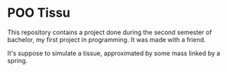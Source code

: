 # POO Tissu

This repository contains a project done during the second semester of bachelor, my first project in programming. It was made with a friend.

It's suppose to simulate a tissue, approximated by some mass linked by a spring.
